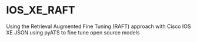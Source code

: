 # IOS_XE_RAFT
Using the Retrieval Augmented Fine Tuning (RAFT) approach with Cisco IOS XE JSON using pyATS to fine tune open source models
